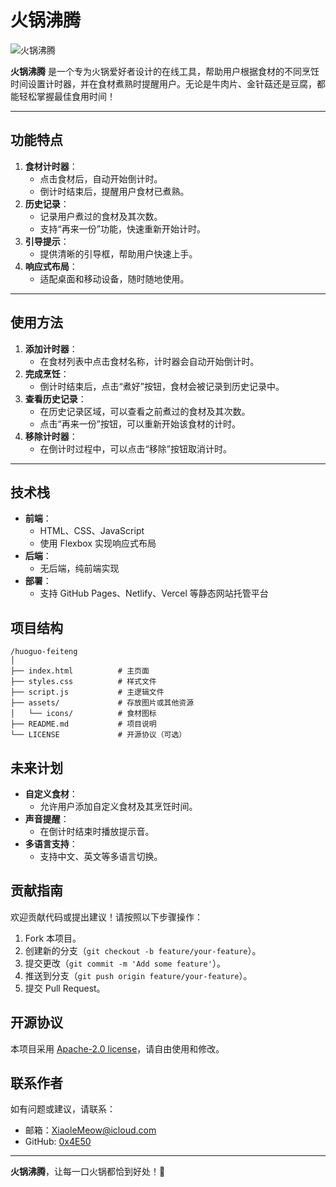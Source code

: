 # 火锅沸腾

![火锅沸腾](https://chat.deepseek.com/a/chat/s/assets/icons/logo.png) <!-- 如果有 logo 可以放在这里 -->

**火锅沸腾** 是一个专为火锅爱好者设计的在线工具，帮助用户根据食材的不同烹饪时间设置计时器，并在食材煮熟时提醒用户。无论是牛肉片、金针菇还是豆腐，都能轻松掌握最佳食用时间！

------

## 功能特点

1. **食材计时器**：
   - 点击食材后，自动开始倒计时。
   - 倒计时结束后，提醒用户食材已煮熟。
2. **历史记录**：
   - 记录用户煮过的食材及其次数。
   - 支持“再来一份”功能，快速重新开始计时。
3. **引导提示**：
   - 提供清晰的引导框，帮助用户快速上手。
4. **响应式布局**：
   - 适配桌面和移动设备，随时随地使用。

------

## 使用方法

1. **添加计时器**：
   - 在食材列表中点击食材名称，计时器会自动开始倒计时。
2. **完成烹饪**：
   - 倒计时结束后，点击“煮好”按钮，食材会被记录到历史记录中。
3. **查看历史记录**：
   - 在历史记录区域，可以查看之前煮过的食材及其次数。
   - 点击“再来一份”按钮，可以重新开始该食材的计时。
4. **移除计时器**：
   - 在倒计时过程中，可以点击“移除”按钮取消计时。

------

## 技术栈

- **前端**：
  - HTML、CSS、JavaScript
  - 使用 Flexbox 实现响应式布局
- **后端**：
  - 无后端，纯前端实现
- **部署**：
  - 支持 GitHub Pages、Netlify、Vercel 等静态网站托管平台

## 项目结构

```
/huoguo-feiteng
│
├── index.html          # 主页面
├── styles.css          # 样式文件
├── script.js           # 主逻辑文件
├── assets/             # 存放图片或其他资源
│   └── icons/          # 食材图标
├── README.md           # 项目说明
└── LICENSE             # 开源协议（可选）
```

## 未来计划

- **自定义食材**：
  - 允许用户添加自定义食材及其烹饪时间。
- **声音提醒**：
  - 在倒计时结束时播放提示音。
- **多语言支持**：
  - 支持中文、英文等多语言切换。

## 贡献指南

欢迎贡献代码或提出建议！请按照以下步骤操作：

1. Fork 本项目。
2. 创建新的分支（`git checkout -b feature/your-feature`）。
3. 提交更改（`git commit -m 'Add some feature'`）。
4. 推送到分支（`git push origin feature/your-feature`）。
5. 提交 Pull Request。

## 开源协议

本项目采用 [Apache-2.0 license](https://github.com/0x4E50/HotPotBoiling?tab=Apache-2.0-1-ov-file#)，请自由使用和修改。

## 联系作者

如有问题或建议，请联系：

- 邮箱：[XiaoleMeow@icloud.com](mailto:xiaolemeow@icloud.com)
- GitHub: [0x4E50](https://github.com/0x4E50)

------

**火锅沸腾**，让每一口火锅都恰到好处！🍲
